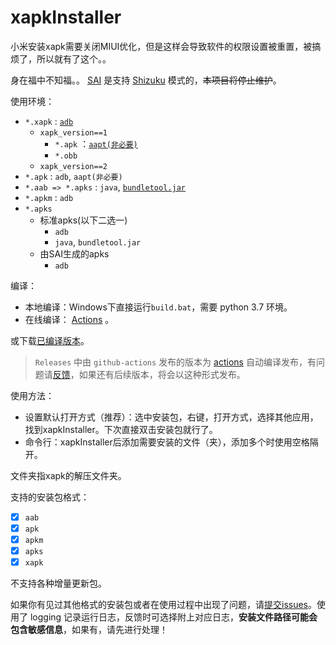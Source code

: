 # xapkInstaller
小米安装xapk需要关闭MIUI优化，但是这样会导致软件的权限设置被重置，被搞烦了，所以就有了这个。。  

身在福中不知福。。 [SAI](https://github.com/Aefyr/SAI) 是支持 [Shizuku](https://github.com/RikkaApps/Shizuku) 模式的，~~本项目将停止维护~~。  

使用环境：  

- `*.xapk` : [`adb`](https://dl.google.com/android/repository/platform-tools-latest-windows.zip?hl=zh-cn)   
  - `xapk_version==1`  
    - `*.apk` ：[`aapt(非必要)`](https://dl.androidaapt.com/aapt-windows.zip)  
    - `*.obb`  
  - `xapk_version==2`  
- `*.apk` : `adb`, `aapt(非必要)`  
- `*.aab => *.apks` : `java`, [`bundletool.jar`](https://github.com/google/bundletool/releases)  
- `*.apkm` : `adb`  
- `*.apks`  
  - 标准apks(以下二选一)  
    -  `adb`  
    -  `java`, `bundletool.jar`  
  - 由SAI生成的apks  
    -  `adb`   

编译：

- 本地编译：Windows下直接运行`build.bat`，需要 python 3.7 环境。  
- 在线编译： [Actions](https://github.com/adhu2018/xapkInstaller/actions) 。

或下载[已编译版本](https://github.com/adhu2018/xapkInstaller/releases/latest)。  
>`Releases` 中由 `github-actions` 发布的版本为 [actions](https://github.com/adhu2018/xapkInstaller/actions) 自动编译发布，有问题请[反馈](https://github.com/adhu2018/xapkInstaller/issues/new)，如果还有后续版本，将会以这种形式发布。

使用方法：  
- 设置默认打开方式（推荐）：选中安装包，右键，打开方式，选择其他应用，找到xapkInstaller。下次直接双击安装包就行了。  
- 命令行：xapkInstaller后添加需要安装的文件（夹），添加多个时使用空格隔开。  

文件夹指xapk的解压文件夹。  

支持的安装包格式：

- [x] `aab` 
- [x] `apk ` 
- [x] `apkm` 
- [x] `apks ` 
- [x] `xapk` 

不支持各种增量更新包。  

如果你有见过其他格式的安装包或者在使用过程中出现了问题，请[提交issues](https://github.com/adhu2018/xapkInstaller/issues/new)。使用了 logging 记录运行日志，反馈时可选择附上对应日志，**安装文件路径可能会包含敏感信息**，如果有，请先进行处理！  
